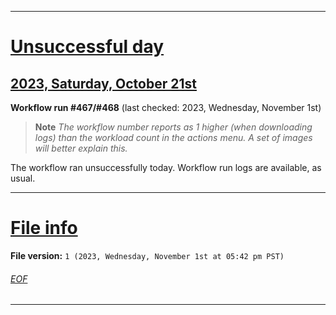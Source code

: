 
***

# [Unsuccessful day](#Unsuccessful-day)

## [2023, Saturday, October 21st](#2023-Saturday-October-21st)

**Workflow run #467/#468** (last checked: 2023, Wednesday, November 1st)

> **Note** _The workflow number reports as 1 higher (when downloading logs) than the workload count in the actions menu. A set of images will better explain this._

The workflow ran unsuccessfully today. Workflow run logs are available, as usual.

***

# [File info](#File-info)

**File version:** `1 (2023, Wednesday, November 1st at 05:42 pm PST)`

###### [EOF](#EOF)

***
